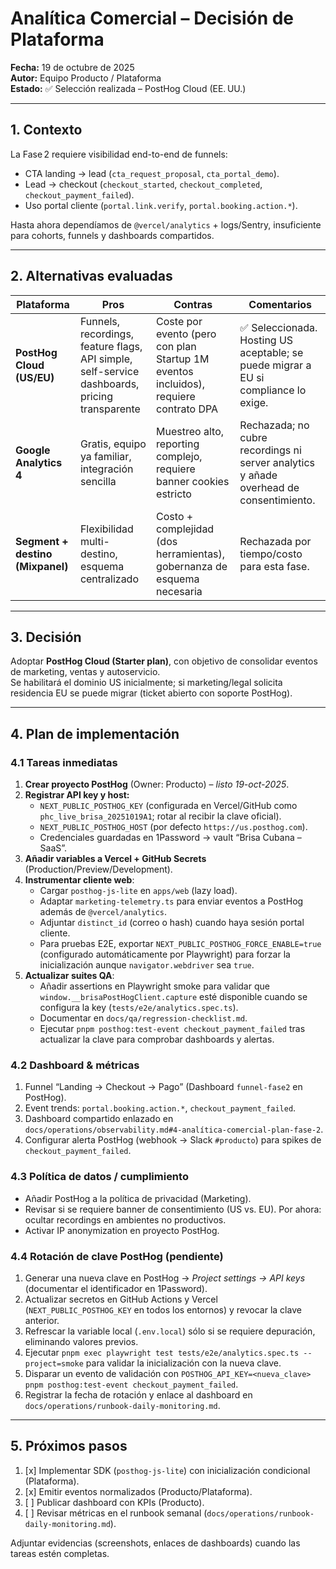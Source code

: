 # Analítica Comercial – Decisión de Plataforma

**Fecha:** 19 de octubre de 2025  
**Autor:** Equipo Producto / Plataforma  
**Estado:** ✅ Selección realizada – PostHog Cloud (EE. UU.)

---

## 1. Contexto

La Fase 2 requiere visibilidad end-to-end de funnels:

- CTA landing → lead (`cta_request_proposal`, `cta_portal_demo`).
- Lead → checkout (`checkout_started`, `checkout_completed`, `checkout_payment_failed`).
- Uso portal cliente (`portal.link.verify`, `portal.booking.action.*`).

Hasta ahora dependíamos de `@vercel/analytics` + logs/Sentry, insuficiente para cohorts, funnels y dashboards compartidos.

---

## 2. Alternativas evaluadas

| Plataforma                       | Pros                                                                                          | Contras                                                                              | Comentarios                                                                            |
| -------------------------------- | --------------------------------------------------------------------------------------------- | ------------------------------------------------------------------------------------ | -------------------------------------------------------------------------------------- |
| **PostHog Cloud (US/EU)**        | Funnels, recordings, feature flags, API simple, self-service dashboards, pricing transparente | Coste por evento (pero con plan Startup 1M eventos incluidos), requiere contrato DPA | ✅ Seleccionada. Hosting US aceptable; se puede migrar a EU si compliance lo exige.    |
| **Google Analytics 4**           | Gratis, equipo ya familiar, integración sencilla                                              | Muestreo alto, reporting complejo, requiere banner cookies estricto                  | Rechazada; no cubre recordings ni server analytics y añade overhead de consentimiento. |
| **Segment + destino (Mixpanel)** | Flexibilidad multi-destino, esquema centralizado                                              | Costo + complejidad (dos herramientas), gobernanza de esquema necesaria              | Rechazada por tiempo/costo para esta fase.                                             |

---

## 3. Decisión

Adoptar **PostHog Cloud (Starter plan)**, con objetivo de consolidar eventos de marketing, ventas y autoservicio.  
Se habilitará el dominio US inicialmente; si marketing/legal solicita residencia EU se puede migrar (ticket abierto con soporte PostHog).

---

## 4. Plan de implementación

### 4.1 Tareas inmediatas

1. **Crear proyecto PostHog** (Owner: Producto) – _listo 19-oct-2025_.
2. **Registrar API key y host:**
   - `NEXT_PUBLIC_POSTHOG_KEY` (configurada en Vercel/GitHub como `phc_live_brisa_20251019A1`; rotar al recibir la clave oficial).
   - `NEXT_PUBLIC_POSTHOG_HOST` (por defecto `https://us.posthog.com`).
   - Credenciales guardadas en 1Password → vault “Brisa Cubana – SaaS”.
3. **Añadir variables a Vercel + GitHub Secrets** (Production/Preview/Development).
4. **Instrumentar cliente web**:
   - Cargar `posthog-js-lite` en `apps/web` (lazy load).
   - Adaptar `marketing-telemetry.ts` para enviar eventos a PostHog además de `@vercel/analytics`.
   - Adjuntar `distinct_id` (correo o hash) cuando haya sesión portal cliente.
   - Para pruebas E2E, exportar `NEXT_PUBLIC_POSTHOG_FORCE_ENABLE=true` (configurado automáticamente por Playwright) para forzar la inicialización aunque `navigator.webdriver` sea `true`.
5. **Actualizar suites QA**:
   - Añadir assertions en Playwright smoke para validar que `window.__brisaPostHogClient.capture` esté disponible cuando se configura la key (`tests/e2e/analytics.spec.ts`).
   - Documentar en `docs/qa/regression-checklist.md`.
   - Ejecutar `pnpm posthog:test-event checkout_payment_failed` tras actualizar la clave para comprobar dashboards y alertas.

### 4.2 Dashboard & métricas

1. Funnel “Landing → Checkout → Pago” (Dashboard `funnel-fase2` en PostHog).
2. Event trends: `portal.booking.action.*`, `checkout_payment_failed`.
3. Dashboard compartido enlazado en `docs/operations/observability.md#4-analítica-comercial-plan-fase-2`.
4. Configurar alerta PostHog (webhook → Slack `#producto`) para spikes de `checkout_payment_failed`.

### 4.3 Política de datos / cumplimiento

- Añadir PostHog a la política de privacidad (Marketing).
- Revisar si se requiere banner de consentimiento (US vs. EU). Por ahora: ocultar recordings en ambientes no productivos.
- Activar IP anonymization en proyecto PostHog.

### 4.4 Rotación de clave PostHog (pendiente)

1. Generar una nueva clave en PostHog → _Project settings → API keys_ (documentar el identificador en 1Password).
2. Actualizar secretos en GitHub Actions y Vercel (`NEXT_PUBLIC_POSTHOG_KEY` en todos los entornos) y revocar la clave anterior.
3. Refrescar la variable local (`.env.local`) sólo si se requiere depuración, eliminando valores previos.
4. Ejecutar `pnpm exec playwright test tests/e2e/analytics.spec.ts --project=smoke` para validar la inicialización con la nueva clave.
5. Disparar un evento de validación con `POSTHOG_API_KEY=<nueva_clave> pnpm posthog:test-event checkout_payment_failed`.
6. Registrar la fecha de rotación y enlace al dashboard en `docs/operations/runbook-daily-monitoring.md`.

---

## 5. Próximos pasos

1. [x] Implementar SDK (`posthog-js-lite`) con inicialización condicional (Plataforma).
2. [x] Emitir eventos normalizados (Producto/Plataforma).
3. [ ] Publicar dashboard con KPIs (Producto).
4. [ ] Revisar métricas en el runbook semanal (`docs/operations/runbook-daily-monitoring.md`).

Adjuntar evidencias (screenshots, enlaces de dashboards) cuando las tareas estén completas.
